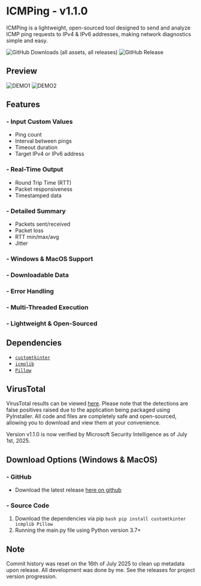 # ICMPing - v1.1.0
ICMPing is a lightweight, open-sourced tool designed to send and analyze ICMP ping requests to IPv4 & IPv6 addresses, making network diagnostics simple and easy. 


![GitHub Downloads (all assets, all releases)](https://img.shields.io/github/downloads/Caleb-Greene/ICMPing/total?style=for-the-badge&color=029cff) ![GitHub Release](https://img.shields.io/github/v/release/Caleb-Greene/ICMPing?style=for-the-badge&color=029cff)


## Preview
![DEMO1](https://github.com/user-attachments/assets/e6787dd8-d470-460e-8d4b-ff44035ee5c1)
![DEMO2](https://github.com/user-attachments/assets/b361ade2-b666-4b1d-9211-372410095d03)




## Features
### - Input Custom Values
- Ping count
- Interval between pings
- Timeout duration
- Target IPv4 or IPv6 address
### - Real-Time Output
- Round Trip Time (RTT)
- Packet responsiveness
- Timestamped data
### - Detailed Summary
- Packets sent/received
- Packet loss
- RTT min/max/avg
- Jitter
### - Windows & MacOS Support
### - Downloadable Data
### - Error Handling
### - Multi-Threaded Execution
### - Lightweight & Open-Sourced

## Dependencies
- [`customtkinter`](https://github.com/TomSchimansky/CustomTkinter)
- [`icmplib`](https://github.com/ValentinBELYN/icmplib)
- [`Pillow`](https://github.com/python-pillow/Pillow)

## VirusTotal
VirusTotal results can be viewed [here](https://www.virustotal.com/gui/file/8f57daea9ff7b8ea3184c10026ae995521281c387d835e98ee2f8760a2a41b26/detection). Please note that the detections are false positives raised due to the application being packaged using PyInstaller. All code and files are completely safe and open-sourced, allowing you to download and view them at your convenience. 

Version v1.1.0 is now verified by Microsoft Security Intelligence as of July 1st, 2025.

## Download Options (Windows & MacOS)

### - GitHub
- Download the latest release [here on github]([https://github.com/Caleb-Greene/ICMPing/releases/download/v1.1.0/ICMPing.exe](https://github.com/Greenest-Guy/ICMPing/releases/latest))

### - Source Code
1. Download the dependencies via pip ```bash pip install customtkinter icmplib Pillow```
2. Running the main.py file using Python version 3.7+

## Note
Commit history was reset on the 16th of July 2025 to clean up metadata upon release. All development was done by me. See the releases for project version progression.
